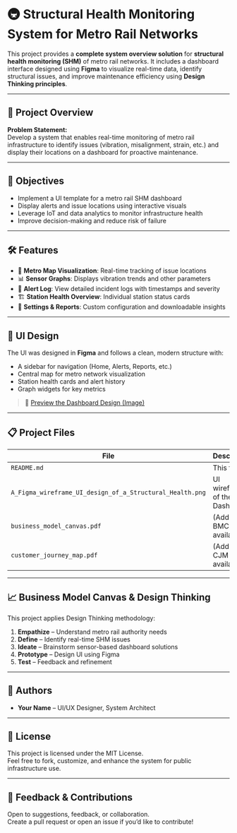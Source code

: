# 🚇 Structural Health Monitoring System for Metro Rail Networks

This project provides a **complete system overview solution** for **structural health monitoring (SHM)** of metro rail networks. It includes a dashboard interface designed using **Figma** to visualize real-time data, identify structural issues, and improve maintenance efficiency using **Design Thinking principles**.

---

## 🧠 Project Overview

**Problem Statement:**  
Develop a system that enables real-time monitoring of metro rail infrastructure to identify issues (vibration, misalignment, strain, etc.) and display their locations on a dashboard for proactive maintenance.

---

## 🎯 Objectives

- Implement a UI template for a metro rail SHM dashboard
- Display alerts and issue locations using interactive visuals
- Leverage IoT and data analytics to monitor infrastructure health
- Improve decision-making and reduce risk of failure

---

## 🛠️ Features

- 📍 **Metro Map Visualization**: Real-time tracking of issue locations
- 📊 **Sensor Graphs**: Displays vibration trends and other parameters
- 🚨 **Alert Log**: View detailed incident logs with timestamps and severity
- 🏗️ **Station Health Overview**: Individual station status cards
- 🔧 **Settings & Reports**: Custom configuration and downloadable insights

---

## 📌 UI Design

The UI was designed in **Figma** and follows a clean, modern structure with:
- A sidebar for navigation (Home, Alerts, Reports, etc.)
- Central map for metro network visualization
- Station health cards and alert history
- Graph widgets for key metrics

> 📁 [Preview the Dashboard Design (Image)](./A_Figma_wireframe_UI_design_of_a_Structural_Health.png)

---

## 📋 Project Files

| File | Description |
|------|-------------|
| `README.md` | This file |
| `A_Figma_wireframe_UI_design_of_a_Structural_Health.png` | UI wireframe of the SHM Dashboard |
| `business_model_canvas.pdf` | (Add your BMC file if available) |
| `customer_journey_map.pdf` | (Add your CJM file if available) |

---

## 📈 Business Model Canvas & Design Thinking

This project applies Design Thinking methodology:
1. **Empathize** – Understand metro rail authority needs
2. **Define** – Identify real-time SHM issues
3. **Ideate** – Brainstorm sensor-based dashboard solutions
4. **Prototype** – Design UI using Figma
5. **Test** – Feedback and refinement

---

## 👤 Authors

- **Your Name** – UI/UX Designer, System Architect

---

## 🔗 License

This project is licensed under the MIT License.  
Feel free to fork, customize, and enhance the system for public infrastructure use.

---

## 🙌 Feedback & Contributions

Open to suggestions, feedback, or collaboration.  
Create a pull request or open an issue if you’d like to contribute!

